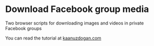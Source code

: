 # Download Facebook group media

Two browser scripts for downloading images and videos in private Facebook groups

You can read the tutorial at [kaanuzdogan.com](https://kaanuzdogan.com/downloading-all-images-and-videos-from-a-private-facebook-group)
